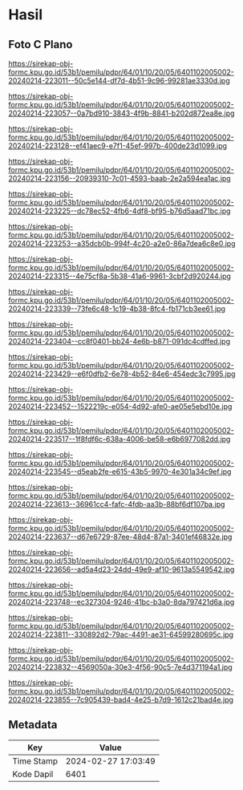 # Hasil

## Foto C Plano

https://sirekap-obj-formc.kpu.go.id/53b1/pemilu/pdpr/64/01/10/20/05/6401102005002-20240214-223011--50c5e144-df7d-4b51-9c96-99281ae3330d.jpg

https://sirekap-obj-formc.kpu.go.id/53b1/pemilu/pdpr/64/01/10/20/05/6401102005002-20240214-223057--0a7bd910-3843-4f9b-8841-b202d872ea8e.jpg

https://sirekap-obj-formc.kpu.go.id/53b1/pemilu/pdpr/64/01/10/20/05/6401102005002-20240214-223128--ef41aec9-e7f1-45ef-997b-400de23d1099.jpg

https://sirekap-obj-formc.kpu.go.id/53b1/pemilu/pdpr/64/01/10/20/05/6401102005002-20240214-223156--20939310-7c01-4593-baab-2e2a594ea1ac.jpg

https://sirekap-obj-formc.kpu.go.id/53b1/pemilu/pdpr/64/01/10/20/05/6401102005002-20240214-223225--dc78ec52-4fb6-4df8-bf95-b76d5aad71bc.jpg

https://sirekap-obj-formc.kpu.go.id/53b1/pemilu/pdpr/64/01/10/20/05/6401102005002-20240214-223253--a35dcb0b-994f-4c20-a2e0-86a7dea6c8e0.jpg

https://sirekap-obj-formc.kpu.go.id/53b1/pemilu/pdpr/64/01/10/20/05/6401102005002-20240214-223315--4e75cf8a-5b38-41a6-9961-3cbf2d920244.jpg

https://sirekap-obj-formc.kpu.go.id/53b1/pemilu/pdpr/64/01/10/20/05/6401102005002-20240214-223339--73fe6c48-1c19-4b38-8fc4-fb171cb3ee61.jpg

https://sirekap-obj-formc.kpu.go.id/53b1/pemilu/pdpr/64/01/10/20/05/6401102005002-20240214-223404--cc8f0401-bb24-4e6b-b871-091dc4cdffed.jpg

https://sirekap-obj-formc.kpu.go.id/53b1/pemilu/pdpr/64/01/10/20/05/6401102005002-20240214-223429--e6f0dfb2-6e78-4b52-84e6-454edc3c7995.jpg

https://sirekap-obj-formc.kpu.go.id/53b1/pemilu/pdpr/64/01/10/20/05/6401102005002-20240214-223452--1522219c-e054-4d92-afe0-ae05e5ebd10e.jpg

https://sirekap-obj-formc.kpu.go.id/53b1/pemilu/pdpr/64/01/10/20/05/6401102005002-20240214-223517--1f8fdf6c-638a-4006-be58-e6b6977082dd.jpg

https://sirekap-obj-formc.kpu.go.id/53b1/pemilu/pdpr/64/01/10/20/05/6401102005002-20240214-223545--d5eab2fe-e615-43b5-9970-4e301a34c9ef.jpg

https://sirekap-obj-formc.kpu.go.id/53b1/pemilu/pdpr/64/01/10/20/05/6401102005002-20240214-223613--36961cc4-fafc-4fdb-aa3b-88bf6df107ba.jpg

https://sirekap-obj-formc.kpu.go.id/53b1/pemilu/pdpr/64/01/10/20/05/6401102005002-20240214-223637--d67e6729-87ee-48d4-87a1-3401ef46832e.jpg

https://sirekap-obj-formc.kpu.go.id/53b1/pemilu/pdpr/64/01/10/20/05/6401102005002-20240214-223656--ad5a4d23-24dd-49e9-af10-9613a5549542.jpg

https://sirekap-obj-formc.kpu.go.id/53b1/pemilu/pdpr/64/01/10/20/05/6401102005002-20240214-223748--ec327304-9246-41bc-b3a0-8da797421d6a.jpg

https://sirekap-obj-formc.kpu.go.id/53b1/pemilu/pdpr/64/01/10/20/05/6401102005002-20240214-223811--330892d2-79ac-4491-ae31-64599280695c.jpg

https://sirekap-obj-formc.kpu.go.id/53b1/pemilu/pdpr/64/01/10/20/05/6401102005002-20240214-223832--4569050a-30e3-4f56-90c5-7e4d371194a1.jpg

https://sirekap-obj-formc.kpu.go.id/53b1/pemilu/pdpr/64/01/10/20/05/6401102005002-20240214-223855--7c905439-bad4-4e25-b7d9-1612c21bad4e.jpg


## Metadata

| Key        | Value               |
| ---------- | ------------------- |
| Time Stamp | 2024-02-27 17:03:49 |
| Kode Dapil | 6401                |



